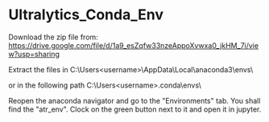 # Ultralytics_Conda_Env
Download the zip file from: https://drive.google.com/file/d/1a9_esZqfw33nzeAppoXvwxa0_jkHM_7i/view?usp=sharing 

Extract the files in C:\Users\<username>\AppData\Local\anaconda3\envs\

or in the following path 
C:\Users\<username>\.conda\envs\

Reopen the anaconda navigator and go to the "Environments" tab. You shall find the "atr_env". Clock on the green button next to it and open it in jupyter.
